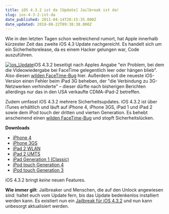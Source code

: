 ```yaml
---
title: iOS 4.3.2 ist da [Update] Jailbreak ist da!
slug: ios-4-3-2-ist-da
date_published: 2011-04-14T20:15:35.000Z
date_updated: 2018-08-22T09:38:38.000Z
---
```


Wie in den letzten Tagen schon weitreichend rumort, hat Apple innerhalb kürzester Zeit das zweite iOS 4.3 Update nachgereicht. Es handelt sich um ein Sicherheitsrelease, da es einem Hacker gelungen war, Code auszuführen.

[![ios_Update](//picdump.thafaker.de/2011/04/ios_Update.png)](http://picdump.thafaker.de/2011/04/ios_Update.png)iOS 4.3.2 beseitigt nach Apples Angabe "ein Problem, bei dem die Videowiedergabe bei FaceTime gelegentlich leer oder hängen blieb". Also diesen [wilden FaceTime-Bug](http://www.heise.de/mac-and-i/meldung/iOS-Bug-FaceTime-kramt-alte-Standbilder-hervor-1224681.html) hier. Außerdem soll die neueste iOS-Version einen Fehler beim iPad 3G beheben, der "die Verbindung zu 3G-Netzwerken verhinderte" – dieser dürfte nach bisherigen Berichten allerdings nur das in den USA verkaufte CDMA-iPad-2 betreffen.

Zudem umfasst iOS 4.3.2 mehrere Sicherheitsupdates. iOS 4.3.2 ist über iTunes erhältlich und läuft auf iPhone 4, iPhone 3GS, iPad 1 und iPad 2 sowie dem iPod touch der dritten und vierten Generation. Es behebt anscheinend einen [wilden FaceTime-Bug](http://www.heise.de/mac-and-i/meldung/iOS-Bug-FaceTime-kramt-alte-Standbilder-hervor-1224681.html) und stopft Sicherheitslücken.

**Downloads**

- [iPhone 4](http://appldnld.apple.com/iPhone4/041-0662.20110414.byQ84/iPhone3,1_4.3.2_8H7_Restore.ipsw)
- [iPhone 3GS](http://appldnld.apple.com/iPhone4/041-0660.20110414.Gwed5/iPhone2,1_4.3.2_8H7_Restore.ipsw)
- [iPad 2 WLAN](http://appldnld.apple.com/iPhone4/041-0663.20110414.U7bTI/iPad2,1_4.3.2_8H7_Restore.ipsw)
- [iPad 2 UMTS](http://appldnld.apple.com/iPhone4/041-0664.20110414.39vUS/iPad2,2_4.3.2_8H7_Restore.ipsw)
- [iPad Generation 1 (Classic)](http://appldnld.apple.com/iPhone4/041-0661.20110414.W9Q8r/iPad1,1_4.3.2_8H7_Restore.ipsw)
- [iPod touch Generation 4](http://appldnld.apple.com/iPhone4/041-0666.20110414.3QvM1/iPod4,1_4.3.2_8H7_Restore.ipsw)
- [iPod touch Generation 3](http://appldnld.apple.com/iPhone4/041-0667.20110414.95hVL/iPod3,1_4.3.2_8H7_Restore.ipsw)

iOS 4.3.2 bringt *keine* neuen Features.

**Wie immer gilt**: Jailbreaker und Menschen, die auf den Unlock angewiesen sind: haltet euch vom Update fern, bis das Update bedenkenlos installiert werden kann. Es existiert nun ein [Jailbreak für iOS 4.3.2](__GHOST_URL__/jailbreak-untethered-jailbreak-fuer-ios-4-3-2-verfuegbar/) und nun kann unbesorgt aktualisiert werden.
